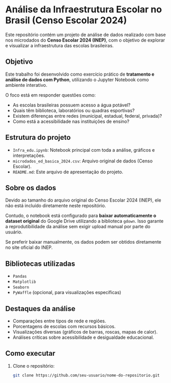 # Análise da Infraestrutura Escolar no Brasil (Censo Escolar 2024)

Este repositório contém um projeto de análise de dados realizado com base nos microdados do **Censo Escolar 2024 (INEP)**, com o objetivo de explorar e visualizar a infraestrutura das escolas brasileiras.

## Objetivo

Este trabalho foi desenvolvido como exercício prático de **tratamento e análise de dados com Python**, utilizando o Jupyter Notebook como ambiente interativo.

O foco está em responder questões como:

- As escolas brasileiras possuem acesso a água potável?
- Quais têm biblioteca, laboratórios ou quadras esportivas?
- Existem diferenças entre redes (municipal, estadual, federal, privada)?
- Como está a acessibilidade nas instituições de ensino?

## Estrutura do projeto

- `Infra_edu.ipynb`: Notebook principal com toda a análise, gráficos e interpretações.
- `microdados_ed_basica_2024.csv`: Arquivo original de dados (Censo Escolar).
- `README.md`: Este arquivo de apresentação do projeto.

## Sobre os dados

Devido ao tamanho do arquivo original do Censo Escolar 2024 (INEP), ele não está incluído diretamente neste repositório.

Contudo, o notebook está configurado para **baixar automaticamente o dataset original** do Google Drive utilizando a biblioteca `gdown`. Isso garante a reprodutibilidade da análise sem exigir upload manual por parte do usuário.

Se preferir baixar manualmente, os dados podem ser obtidos diretamente no site oficial do INEP.

## Bibliotecas utilizadas

- `Pandas`
- `Matplotlib`
- `Seaborn`
- `PyWaffle` (opcional, para visualizações específicas)

## Destaques da análise

- Comparações entre tipos de rede e regiões.
- Porcentagens de escolas com recursos básicos.
- Visualizações diversas (gráficos de barras, roscas, mapas de calor).
- Análises críticas sobre acessibilidade e desigualdade educacional.

## Como executar

1. Clone o repositório:
   ```bash
   git clone https://github.com/seu-usuario/nome-do-repositorio.git
